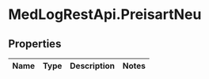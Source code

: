 # MedLogRestApi.PreisartNeu

## Properties

Name | Type | Description | Notes
------------ | ------------- | ------------- | -------------


